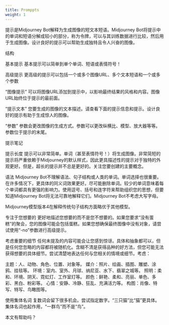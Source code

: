 ```yaml
---
title: Promppts
weight: 1
---
```

提示是Midjourney Bot解释为生成图像的短文本短语。Midjourney Bot将提示中的单词和短语分解成较小的部分，称为令牌，可以与其训练数据进行比较，然后用于生成图像。设计良好的提示可以帮助生成独特且令人兴奋的图像。

结构

基本提示
基本提示可以简单到单个单词、短语或表情符号！

高级提示
更高级的提示可以包括一个或多个图像URL、多个文本短语和一个或多个参数

“图像提示”
可以将图像URL添加到提示中，以影响最终结果的风格和内容。图像URL始终位于提示的最前面。

“提示文本”
您要生成的图像的文本描述。请查看下面的提示信息和提示。设计良好的提示有助于生成惊人的图像。

“参数”
参数会更改图像的生成方式。参数可以更改纵横比、模型、放大器等等。参数位于提示的末尾。

提示笔记

提示长度
提示可以非常简单。单词（甚至表情符号！）将生成图像。非常简短的提示将严重依赖于Midjourney的默认样式，因此更具描述性的提示对于独特的外观更好。但是，超长的提示并不总是更好的。关注您要创建的主要概念。

语法
Midjourney Bot不理解语法、句子结构或人类的单词。单词选择也很重要。在许多情况下，更具体的同义词效果更好。尽可能删除单词。较少的单词意味着每个单词都具有更强的影响力。使用逗号、括号和连字符来帮助组织您的思想，但要知道Midjourney Bot将无法可靠地解释它们。Midjourney Bot不考虑大写字母。

Midjourney模型版本4在解释传统句子结构方面略优于其他模型。

专注于您想要的
更好地描述您想要的而不是您不想要的。如果您要求“没有蛋糕”的聚会，您的图像可能会包括蛋糕。如果您想确保最终图像中没有对象，请尝试使用“-no”参数进行高级提示。

考虑重要的细节
任何未提及的内容可能会让您感到惊讶。具体和抽象都可以，但是任何您忽略的内容都将被随机化。含糊不清是获得品种的好方法，但您可能无法获得想要的具体细节。尝试清楚地表达任何与您相关的情境或细节。考虑：

主题：人、动物、角色、位置、对象等。
媒介：照片、绘画、插图、雕塑、涂鸦、挂毯等。
环境：室内、室外、月球、纳尼亚、水下、翡翠之城等。
照明：柔和、环境、阴天、霓虹灯、工作室灯等。
颜色：鲜艳、柔和、亮丽、单色、多彩、黑白、粉彩等。
心情：安静、冷静、狂乱、充满活力等。
构图：肖像、特写、特写、鸟瞰图等。

使用集体名词
复数词会留下很多机会。尝试指定数字。“三只猫”比“猫”更具体。集体名词也起作用，“一群鸟”而不是“鸟”。

本文有帮助吗？